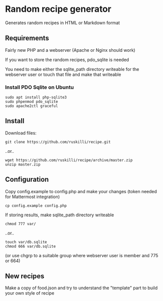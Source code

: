 # Random recipe generator #

Generates random recipes in HTML or Markdown format

## Requirements ##
Fairly new PHP and a webserver (Apache or Nginx should work) 

If you want to store the random recipes, pdo_sqlite is needed

You need to make either the sqlite_path directory writeable for the webserver user or touch that file and make that writeable 

### Install PDO Sqlite on Ubuntu ###
    sudo apt install php-sqlite3
    sudo phpenmod pdo_sqlite
    sudo apache2ctl graceful

## Install ##
Download files:

    git clone https://github.com/ruskilli/recipe.git

..or..

    wget https://github.com/ruskilli/recipe/archive/master.zip
    unzip master.zip

## Configuration ##
Copy config.example to config.php and make your changes (token needed for Mattermost integration)

    cp config.example config.php

If storing results, make sqlite_path directory writeable

    chmod 777 var/

..or..

    touch var/db.sqlite
    chmod 666 var/db.sqlite 
    
(or use chgrp to a suitable group where webserver user is member and 775 or 664)

## New recipes ## 
Make a copy of food.json and try to understand the "template" part to build your own style of recipe
